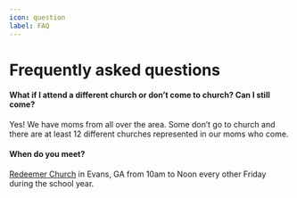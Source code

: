```yaml
---
icon: question
label: FAQ
---
```


# Frequently asked questions

#### What if I attend a different church or don’t come to church? Can I still come?
Yes! We have moms from all over the area. Some don’t go to church and there are at least 12 different churches represented in our moms who come.

#### When do you meet?
[Redeemer Church](location.md) in Evans, GA from 10am to Noon every other Friday during the school year.
